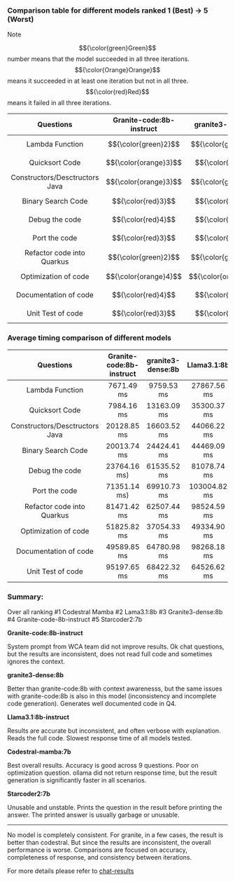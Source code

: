 ### Comparison table for different models ranked 1 (Best) -> 5 (Worst)

> [!NOTE]
> $${\color{green}Green}$$ number means that the model succeeded in all three iterations. $${\color{Orange}Orange}$$ means it succeeded in at least one iteration but not in all three. $${\color{red}Red}$$ means it failed in all three iterations.

| Questions | Granite-code:8b-instruct | granite3-dense:8b | Llama3.1:8b | Codestral-Mamba:7b | Starcoder2:7b |
| :----: | :----: | :----: | :----: | :----: | :----: |
| Lambda Function | $${\color{green}2}$$  | $${\color{green}4}$$  | $${\color{green}3}$$  | $${\color{green}1}$$ | $${\color{red}5}$$ |
| Quicksort Code | $${\color{orange}3}$$  | $${\color{red}4}$$ | $${\color{green}1}$$ | $${\color{green}2}$$ | $${\color{red}5}$$ |
| Constructors/Desctructors Java | $${\color{orange}3}$$  | $${\color{green}2}$$ | $${\color{orange}4}$$ | $${\color{green}1}$$ | $${\color{red}5}$$ |
| Binary Search Code | $${\color{red}3}$$  | $${\color{red}4}$$ | $${\color{green}2}$$ | $${\color{green}1}$$ | $${\color{red}5}$$ |
| Debug the code | $${\color{red}4}$$ | $${\color{red}3}$$  | $${\color{green}1}$$  | $${\color{orange}2}$$ | $${\color{red}5}$$ |
| Port the code |  $${\color{red}3}$$  | $${\color{red}4}$$ | $${\color{orange}1}$$  | $${\color{orange}2}$$ | $${\color{red}5}$$ |
| Refactor code into Quarkus | $${\color{green}2}$$  | $${\color{green}2}$$ | $${\color{green}2}$$ | $${\color{green}2}$$  | $${\color{red}5}$$ |
| Optimization of code | $${\color{orange}4}$$  |  $${\color{orange}2}$$ | $${\color{orange}3}$$  | $${\color{green}1}$$ | $${\color{red}5}$$ |
| Documentation of code | $${\color{red}4}$$ | $${\color{red}3}$$   | $${\color{green}1}$$ | $${\color{orange}2}$$ | $${\color{red}5}$$ |
| Unit Test of code | $${\color{red}3}$$  | $${\color{red}4}$$ | $${\color{orange}2}$$ | $${\color{green}1}$$ | $${\color{red}5}$$ |


### Average timing comparison of different models
| Questions | Granite-code:8b-instruct | granite3-dense:8b | Llama3.1:8b |
| :----: | :----: | :----: | :----: |
| Lambda Function |  7671.49 ms |   9759.53 ms | 27867.56 ms | 
| Quicksort Code | 7984.16 ms | 13163.09 ms| 35300.37 ms |
| Constructors/Desctructors Java | 20128.85 ms | 16603.52 ms | 44066.22 ms |
| Binary Search Code | 20013.74 ms| 24424.41 ms | 44469.09 ms |
| Debug the code | 23764.16 ms) | 61535.52 ms | 81078.74 ms  |
| Port the code | 71351.14 ms) | 69910.73 ms | 103004.82 ms|
| Refactor code into Quarkus | 81471.42 ms | 62507.44 ms | 98524.59 ms |
| Optimization of code | 51825.82 ms | 37054.33 ms | 49334.90 ms |
| Documentation of code | 49589.85 ms | 64780.98 ms | 98268.18 ms |
| Unit Test of code | 95197.65 ms | 68422.32 ms | 64526.62 ms | 


### Summary:
Over all ranking
#1 Codestral Mamba
#2 Lama3.1:8b
#3 Granite3-dense:8b
#4 Granite-code-8b-instruct
#5 Starcoder2:7b

**Granite-code:8b-instruct**

System prompt from WCA team did not improve results. Ok chat questions, but the results are inconsistent, does not read full code and sometimes ignores the context.

**granite3-dense:8b**

Better than granite-code:8b with context awarenesss, but the same issues with granite-code:8b is also in this model (inconsistency and incomplete code generation). Generates well documented code in Q4.

**Llama3.1:8b-instruct**

Results are accurate but inconsistent, and often verbose with explanation. Reads the full code. Slowest response time of all models tested.

**Codestral-mamba:7b**

Best overall results. Accuracy is good across 9 questions. Poor on optimization question. ollama did not return response time, but the result generation is significantly faster in all scenarios. 

**Starcoder2:7b**

Unusable and unstable. Prints the question in the result before printing the answer. The printed answer is usually garbage or unusable.

---------------------------------------------------------------------------------------------------

No model is completely consistent. For granite, in a few cases, the result is better than codestral. But since the results are inconsistent, the overall performance is worse.
Comparisons are focused on accuracy, completeness of response, and consistency between iterations.

For more details please refer to [chat-results](https://github.com/IBM-GC/vscode-granite-testcases/tree/main/chat-results)

